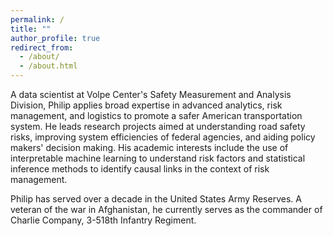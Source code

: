 ```yaml
---
permalink: /
title: ""
author_profile: true
redirect_from: 
  - /about/
  - /about.html
---
```


A data scientist at Volpe Center's Safety Measurement and Analysis Division, Philip applies broad expertise in advanced analytics, risk management, and logistics to promote a safer American transportation system. He leads research projects aimed at understanding road safety risks, improving system efficiencies of federal agencies, and aiding policy makers' decision making. His academic interests include the use of interpretable machine learning to understand risk factors and statistical inference methods to identify causal links in the context of risk management.

Philip has served over a decade in the United States Army Reserves. A veteran of the war in Afghanistan, he currently serves as the commander of Charlie Company, 3-518th Infantry Regiment.


